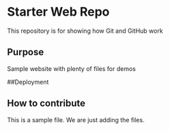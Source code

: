 # Starter Web Repo

This repository is for showing how Git and GitHub work

## Purpose

Sample website with plenty of files for demos


##Deployment

## How to contribute 

This is a sample file. We are just adding the files.